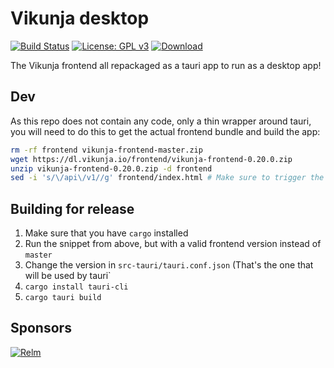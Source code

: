 # Vikunja desktop

[![Build Status](https://drone.kolaente.de/api/badges/vikunja/desktop/status.svg)](https://drone.kolaente.de/vikunja/desktop)
[![License: GPL v3](https://img.shields.io/badge/License-GPL%20v3-blue.svg)](LICENSE)
[![Download](https://img.shields.io/badge/download-v0.20.0-brightgreen.svg)](https://dl.vikunja.io)

The Vikunja frontend all repackaged as a tauri app to run as a desktop app!

## Dev

As this repo does not contain any code, only a thin wrapper around tauri, you will need to do this to get the 
actual frontend bundle and build the app:

```bash
rm -rf frontend vikunja-frontend-master.zip 
wget https://dl.vikunja.io/frontend/vikunja-frontend-0.20.0.zip
unzip vikunja-frontend-0.20.0.zip -d frontend
sed -i 's/\/api\/v1//g' frontend/index.html # Make sure to trigger the "enter the Vikunja url" prompt
```

## Building for release

1. Make sure that you have `cargo` installed
2. Run the snippet from above, but with a valid frontend version instead of `master`
3. Change the version in `src-tauri/tauri.conf.json` (That's the one that will be used by tauri`
4. `cargo install tauri-cli`
5. `cargo tauri build`

## Sponsors

[![Relm](https://vikunja.io/images/sponsors/relm.png)](https://relm.us)


